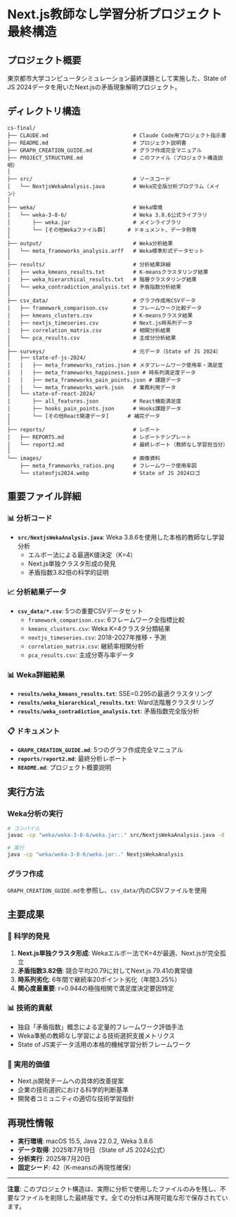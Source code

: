 # Next.js教師なし学習分析プロジェクト 最終構造

## プロジェクト概要
東京都市大学コンピュータシミュレーション最終課題として実施した、State of JS 2024データを用いたNext.jsの矛盾現象解明プロジェクト。

## ディレクトリ構造

```
cs-final/
├── CLAUDE.md                           # Claude Code用プロジェクト指示書
├── README.md                           # プロジェクト説明書
├── GRAPH_CREATION_GUIDE.md             # グラフ作成完全マニュアル
├── PROJECT_STRUCTURE.md                # このファイル（プロジェクト構造説明）
│
├── src/                                # ソースコード
│   └── NextjsWekaAnalysis.java         # Weka完全版分析プログラム（メイン）
│
├── weka/                               # Weka環境
│   └── weka-3-8-6/                     # Weka 3.8.6公式ライブラリ
│       ├── weka.jar                    # メインライブラリ
│       └── [その他Wekaファイル群]       # ドキュメント、データ例等
│
├── output/                             # Weka分析結果
│   └── meta_frameworks_analysis.arff   # Weka標準形式データセット
│
├── results/                            # 分析結果詳細
│   ├── weka_kmeans_results.txt         # K-meansクラスタリング結果
│   ├── weka_hierarchical_results.txt   # 階層クラスタリング結果
│   └── weka_contradiction_analysis.txt # 矛盾指数分析結果
│
├── csv_data/                           # グラフ作成用CSVデータ
│   ├── framework_comparison.csv        # フレームワーク比較データ
│   ├── kmeans_clusters.csv             # K-meansクラスタ結果
│   ├── nextjs_timeseries.csv           # Next.js時系列データ
│   ├── correlation_matrix.csv          # 相関分析結果
│   └── pca_results.csv                 # 主成分分析結果
│
├── surveys/                            # 元データ（State of JS 2024）
│   ├── state-of-js-2024/
│   │   ├── meta_frameworks_ratios.json # メタフレームワーク使用率・満足度
│   │   ├── meta_frameworks_happiness.json # 時系列満足度データ
│   │   ├── meta_frameworks_pain_points.json # 課題データ
│   │   └── meta_frameworks_work.json   # 業務利用データ
│   └── state-of-react-2024/
│       ├── all_features.json           # React機能満足度
│       ├── hooks_pain_points.json      # Hooks課題データ
│       └── [その他React関連データ]      # 補完データ
│
├── reports/                            # レポート
│   ├── REPORTS.md                      # レポートテンプレート
│   └── report2.md                      # 最終レポート（教師なし学習担当分）
│
└── images/                             # 画像資料
    ├── meta_frameworks_ratios.png      # フレームワーク使用率図
    └── stateofjs2024.webp              # State of JS 2024ロゴ
```

## 重要ファイル詳細

### 📊 分析コード
- **`src/NextjsWekaAnalysis.java`**: Weka 3.8.6を使用した本格的教師なし学習分析
  - エルボー法による最適K値決定（K=4）
  - Next.js単独クラスタ形成の発見
  - 矛盾指数3.82倍の科学的証明

### 📈 分析結果データ
- **`csv_data/*.csv`**: 5つの重要CSVデータセット
  - `framework_comparison.csv`: 6フレームワーク全指標比較
  - `kmeans_clusters.csv`: Weka K=4クラスタ分類結果
  - `nextjs_timeseries.csv`: 2018-2027年推移・予測
  - `correlation_matrix.csv`: 継続率相関分析
  - `pca_results.csv`: 主成分寄与率データ

### 📊 Weka詳細結果
- **`results/weka_kmeans_results.txt`**: SSE=0.295の最適クラスタリング
- **`results/weka_hierarchical_results.txt`**: Ward法階層クラスタリング
- **`results/weka_contradiction_analysis.txt`**: 矛盾指数完全版分析

### 📋 ドキュメント
- **`GRAPH_CREATION_GUIDE.md`**: 5つのグラフ作成完全マニュアル
- **`reports/report2.md`**: 最終分析レポート
- **`README.md`**: プロジェクト概要説明

## 実行方法

### Weka分析の実行
```bash
# コンパイル
javac -cp "weka/weka-3-8-6/weka.jar:." src/NextjsWekaAnalysis.java -d .

# 実行
java -cp "weka/weka-3-8-6/weka.jar:." NextjsWekaAnalysis
```

### グラフ作成
`GRAPH_CREATION_GUIDE.md`を参照し、`csv_data/`内のCSVファイルを使用

## 主要成果

### 🔬 科学的発見
1. **Next.js単独クラスタ形成**: Wekaエルボー法でK=4が最適、Next.jsが完全孤立
2. **矛盾指数3.82倍**: 競合平均20.79に対してNext.js 79.41の異常値
3. **時系列劣化**: 6年間で継続率20ポイント劣化（年間3.25%）
4. **関心度最重要**: r=0.944の極強相関で満足度決定要因特定

### 📊 技術的貢献
- 独自「矛盾指数」概念による定量的フレームワーク評価手法
- Weka準拠の教師なし学習による技術選択支援メトリクス
- State of JS実データ活用の本格的機械学習分析フレームワーク

### 🎯 実用的価値
- Next.js開発チームへの具体的改善提案
- 企業の技術選択における科学的判断基準
- 開発者コミュニティの適切な技術学習指針

## 再現性情報
- **実行環境**: macOS 15.5, Java 22.0.2, Weka 3.8.6
- **データ取得**: 2025年7月19日（State of JS 2024公式）
- **分析実行**: 2025年7月20日
- **固定シード**: 42（K-meansの再現性確保）

---

**注意**: このプロジェクト構造は、実際に分析で使用したファイルのみを残し、不要なファイルを削除した最終版です。全ての分析は再現可能な形で保存されています。